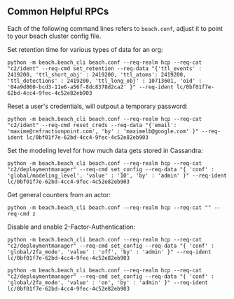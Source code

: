 ## Common Helpful RPCs
Each of the following command lines refers to `beach.conf`, adjust it to point to your beach cluster config file.

Set retention time for various types of data for an org:
```
python -m beach.beach_cli beach.conf --req-realm hcp --req-cat "c2/ident" --req-cmd set_retention --req-data "{'ttl_events' : 2419200, 'ttl_short_obj' : 2419200, 'ttl_atoms': 2419200, 'ttl_detections' : 2419200, 'ttl_long_obj' : 10713601, 'oid' : '04a9d860-bcd3-11e6-a56f-8dc8378d2ca2' }" --req-ident lc/0bf01f7e-62bd-4cc4-9fec-4c52e82eb903
```

Reset a user's credentials, will outpout a temporary password:
```
python -m beach.beach_cli beach.conf --req-realm hcp --req-cat "c2/ident" --req-cmd reset_creds --req-data "{'email': 'maxime@refractionpoint.com', 'by' : 'maximelb@google.com' }" --req-ident lc/0bf01f7e-62bd-4cc4-9fec-4c52e82eb903
```

Set the modeling level for how much data gets stored in Cassandra:
```
python -m beach.beach_cli beach.conf --req-realm hcp --req-cat "c2/deploymentmanager" --req-cmd set_config --req-data "{ 'conf' : 'global/modeling_level', 'value' : '10', 'by' : 'admin' }" --req-ident lc/0bf01f7e-62bd-4cc4-9fec-4c52e82eb903
```

Get general counters from an actor:
```
python -m beach.beach_cli beach.conf --req-realm hcp --req-cat "" --req-cmd z
```

Disable and enable 2-Factor-Authentication:
```
python -m beach.beach_cli beach.conf --req-realm hcp --req-cat "c2/deploymentmanager" --req-cmd set_config --req-data "{ 'conf' : 'global/2fa_mode', 'value' : 'off', 'by' : 'admin' }" --req-ident lc/0bf01f7e-62bd-4cc4-9fec-4c52e82eb903

python -m beach.beach_cli beach.conf --req-realm hcp --req-cat "c2/deploymentmanager" --req-cmd set_config --req-data "{ 'conf' : 'global/2fa_mode', 'value' : 'on', 'by' : 'admin' }" --req-ident lc/0bf01f7e-62bd-4cc4-9fec-4c52e82eb903
```